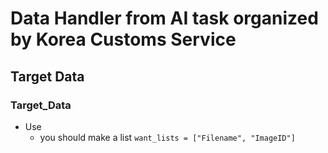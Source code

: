 # Data Handler from AI task organized by Korea Customs Service

## Target Data
### Target_Data
- Use
    - you should make a list
     ```want_lists = ["Filename", "ImageID"]```
